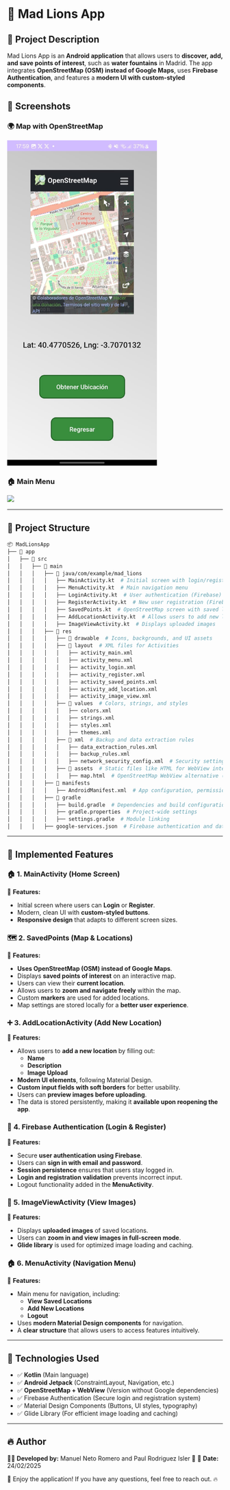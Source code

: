 # 📌 Mad Lions App

## 🚀 Project Description
Mad Lions App is an **Android application** that allows users to **discover, add, and save points of interest**, such as **water fountains** in Madrid. The app integrates **OpenStreetMap (OSM) instead of Google Maps**, uses **Firebase Authentication**, and features a **modern UI with custom-styled components**.

## 📱 Screenshots
### 🌍 **Map with OpenStreetMap**
<img src="images/openstreetmap_screenshot.jpg" width="350">

### 🏠 **Main Menu**
<img src="images/menu_activity_screenshot.jpg" width="350">

---

## 📂 **Project Structure**
```bash
📦 MadLionsApp
├── 📂 app
│   ├── 📂 src
│   │   ├── 📂 main
│   │   │   ├── 📂 java/com/example/mad_lions
│   │   │   │   ├── MainActivity.kt  # Initial screen with login/register
│   │   │   │   ├── MenuActivity.kt  # Main navigation menu
│   │   │   │   ├── LoginActivity.kt  # User authentication (Firebase)
│   │   │   │   ├── RegisterActivity.kt  # New user registration (Firebase)
│   │   │   │   ├── SavedPoints.kt  # OpenStreetMap screen with saved locations
│   │   │   │   ├── AddLocationActivity.kt  # Allows users to add new locations
│   │   │   │   ├── ImageViewActivity.kt  # Displays uploaded images
│   │   │   ├── 📂 res
│   │   │   │   ├── 📂 drawable  # Icons, backgrounds, and UI assets
│   │   │   │   ├── 📂 layout  # XML files for Activities
│   │   │   │   │   ├── activity_main.xml
│   │   │   │   │   ├── activity_menu.xml
│   │   │   │   │   ├── activity_login.xml
│   │   │   │   │   ├── activity_register.xml
│   │   │   │   │   ├── activity_saved_points.xml
│   │   │   │   │   ├── activity_add_location.xml
│   │   │   │   │   ├── activity_image_view.xml
│   │   │   │   ├── 📂 values  # Colors, strings, and styles
│   │   │   │   │   ├── colors.xml
│   │   │   │   │   ├── strings.xml
│   │   │   │   │   ├── styles.xml
│   │   │   │   │   ├── themes.xml
│   │   │   │   ├── 📂 xml  # Backup and data extraction rules
│   │   │   │   │   ├── data_extraction_rules.xml
│   │   │   │   │   ├── backup_rules.xml
│   │   │   │   │   ├── network_security_config.xml  # Security settings for network requests
│   │   │   │   ├── 📂 assets  # Static files like HTML for WebView integration
│   │   │   │   │   ├── map.html  # OpenStreetMap WebView alternative (if used)
│   │   │   ├── 📂 manifests
│   │   │   │   ├── AndroidManifest.xml  # App configuration, permissions, and Firebase setup
│   │   │   ├── 📂 gradle
│   │   │   │   ├── build.gradle  # Dependencies and build configurations
│   │   │   │   ├── gradle.properties  # Project-wide settings
│   │   │   │   ├── settings.gradle  # Module linking
│   │   │   ├── google-services.json  # Firebase authentication and database config (not included in repo)
```
---

## 📌 **Implemented Features**
### 🏠 **1. MainActivity (Home Screen)**
📌 **Features:**
- Initial screen where users can **Login** or **Register**.
- Modern, clean UI with **custom-styled buttons**.
- **Responsive design** that adapts to different screen sizes.

### 🗺 **2. SavedPoints (Map & Locations)**
📌 **Features:**
- **Uses OpenStreetMap (OSM) instead of Google Maps**.
- Displays **saved points of interest** on an interactive map.
- Users can view their **current location**.
- Allows users to **zoom and navigate freely** within the map.
- Custom **markers** are used for added locations.
- Map settings are stored locally for a **better user experience**.

### ➕ **3. AddLocationActivity (Add New Location)**
📌 **Features:**
- Allows users to **add a new location** by filling out:
  - **Name**
  - **Description**
  - **Image Upload**
- **Modern UI elements**, following Material Design.
- **Custom input fields with soft borders** for better usability.
- Users can **preview images before uploading**.
- The data is stored persistently, making it **available upon reopening the app**.

### 🔐 **4. Firebase Authentication (Login & Register)**
📌 **Features:**
- Secure **user authentication using Firebase**.
- Users can **sign in with email and password**.
- **Session persistence** ensures that users stay logged in.
- **Login and registration validation** prevents incorrect input.
- Logout functionality added in the **MenuActivity**.

### 📸 **5. ImageViewActivity (View Images)**
📌 **Features:**
- Displays **uploaded images** of saved locations.
- Users can **zoom in and view images in full-screen mode**.
- **Glide library** is used for optimized image loading and caching.

### 🏠 **6. MenuActivity (Navigation Menu)**
📌 **Features:**
- Main menu for navigation, including:
  - **View Saved Locations**
  - **Add New Locations**
  - **Logout**
- Uses **modern Material Design components** for navigation.
- A **clear structure** that allows users to access features intuitively.

---

## 📌 **Technologies Used**
- ✅ **Kotlin** (Main language)
- ✅ **Android Jetpack** (ConstraintLayout, Navigation, etc.)
- ✅ **OpenStreetMap + WebView** (Version without Google dependencies)
- ✅ Firebase Authentication (Secure login and registration system)
- ✅ Material Design Components (Buttons, UI styles, typography)
- ✅ Glide Library (For efficient image loading and caching)
---

## 🔥 **Author**
👨‍💻 **Developed by:** Manuel Neto Romero and Paul Rodriguez Isler 🚀
📅 **Date:** 24/02/2025

🚀 Enjoy the application! If you have any questions, feel free to reach out. 🔥

